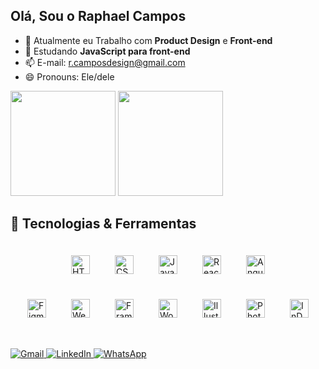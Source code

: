 ## Olá, Sou o Raphael Campos

- 🔭 Atualmente eu Trabalho com <strong>Product Design</strong> e <strong>Front-end</strong>
- 🌱 Estudando <strong>JavaScript para front-end</strong>
- 📫 E-mail: r.camposdesign@gmail.com
- 😄 Pronouns: Ele/dele


<div>
  <img height="168" src="https://github-readme-stats.vercel.app/api?username=rcampux&show_icons=true&theme=tokyonight"/>
  <img height="168" src="https://github-readme-stats.vercel.app/api/top-langs/?username=rcampux&layout=compact&theme=tokyonight"/>
</div>

## 🚀 Tecnologias & Ferramentas

<div class="icons-container" style="display: flex; flex-wrap: wrap; justify-content: center;">
  <img src="https://cdn.jsdelivr.net/gh/devicons/devicon/icons/html5/html5-original.svg" alt="HTML5" width="30" height="30" style="margin: 20px;"/>
  <img src="https://cdn.jsdelivr.net/gh/devicons/devicon/icons/css3/css3-original.svg" alt="CSS3" width="30" height="30" style="margin: 20px;"/>
  <img src="https://cdn.jsdelivr.net/gh/devicons/devicon/icons/javascript/javascript-original.svg" alt="JavaScript" width="30" height="30" style="margin: 20px;"/>
  <img src="https://cdn.jsdelivr.net/gh/devicons/devicon/icons/react/react-original.svg" alt="React" width="30" height="30" style="margin: 20px;"/>
  <img src="https://cdn.jsdelivr.net/gh/devicons/devicon/icons/angularjs/angularjs-original.svg" alt="Angular" width="30" height="30" style="margin: 20px;"/>
</div>

<div class="icons-container" style="display: flex; flex-wrap: wrap; justify-content: center;">
  <img src="https://www.vectorlogo.zone/logos/figma/figma-icon.svg" alt="Figma" width="30" height="30" style="margin: 20px;"/>
  <img src="https://www.vectorlogo.zone/logos/webflow/webflow-icon.svg" alt="Webflow" width="30" height="30" style="margin: 20px;"/>
  <img src="https://www.vectorlogo.zone/logos/framer/framer-icon.svg" alt="Framer" width="30" height="30" style="margin: 20px;"/>
  <img src="https://cdn.worldvectorlogo.com/logos/wordpress-icon-1.svg" alt="WordPress" width="30" height="30" style="margin: 20px;"/>
  <img src="https://cdn.jsdelivr.net/gh/devicons/devicon/icons/illustrator/illustrator-plain.svg" alt="Illustrator" width="30" height="30" style="margin: 20px;"/>
  <img src="https://cdn.jsdelivr.net/gh/devicons/devicon/icons/photoshop/photoshop-plain.svg" alt="Photoshop" width="30" height="30" style="margin: 20px;"/>
  <img src="https://upload.wikimedia.org/wikipedia/commons/4/48/Adobe_InDesign_CC_icon.svg" alt="InDesign" width="30" height="30" style="margin: 20px;"/>
</div>

##

<a href="mailto:r.camposdesign@gmail.com">
  <img src="https://img.shields.io/badge/Gmail-D14836?style=for-the-badge&logo=gmail&logoColor=white" alt="Gmail"/>
</a>

<a href="https://www.linkedin.com/in/raphaelcampossilva/">
  <img src="https://img.shields.io/badge/LinkedIn-0077B5?style=for-the-badge&logo=linkedin&logoColor=white" alt="LinkedIn"/>
</a>

<a href="https://wa.me/5511945629971">
  <img src="https://img.shields.io/badge/WhatsApp-25D366?style=for-the-badge&logo=whatsapp&logoColor=white" alt="WhatsApp"/>
</a>























